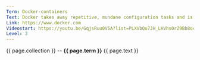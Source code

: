 ```yaml
---
Term: Docker-containers
Text: Docker takes away repetitive, mundane configuration tasks and is used for application development
Link: https://www.docker.com
Videostart: https://youtu.be/GqjsRuu0V5A?list=PLXVbQu7JH_LHVhs0rZ9Bb8ocyKlPljkaG&t=01m38s
Level: 3
---
```


{{ page.collection }} -- **{{ page.term }}**
   {{ page.text }} 
